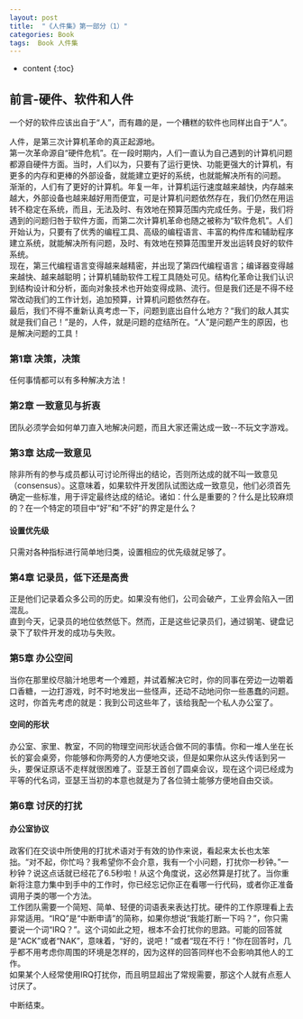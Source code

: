 ```yaml
---
layout: post
title:  "《人件集》第一部分（1）"
categories: Book
tags:  Book 人件集
---
```


* content
{:toc}




## 前言-硬件、软件和人件

一个好的软件应该出自于“人”，而有趣的是，一个糟糕的软件也同样出自于“人”。  

人件，是第三次计算机革命的真正起源地。  
第一次革命源自“硬件危机”。在一段时期内，人们一直认为自己遇到的计算机问题都源自硬件方面。当时，人们以为，只要有了运行更快、功能更强大的计算机，有更多的内存和更棒的外部设备，就能建立更好的系统，也就能解决所有的问题。  
渐渐的，人们有了更好的计算机。年复一年，计算机运行速度越来越快，内存越来越大，外部设备也越来越好用而便宜，可是计算机问题依然存在，我们仍然在用运转不稳定在系统，而且，无法及时、有效地在预算范围内完成任务。于是，我们将遇到的问题归咎于软件方面，而第二次计算机革命也随之被称为“软件危机”。人们开始认为，只要有了优秀的编程工具、高级的编程语言、丰富的构件库和辅助程序建立系统，就能解决所有问题，及时、有效地在预算范围里开发出运转良好的软件系统。  
现在，第三代编程语言变得越来越精密，并出现了第四代编程语言；编译器变得越来越快、越来越聪明；计算机辅助软件工程工具随处可见。结构化革命让我们认识到结构设计和分析，面向对象技术也开始变得成熟、流行。但是我们还是不得不经常改动我们的工作计划，追加预算，计算机问题依然存在。  
最后，我们不得不重新认真考虑一下，问题到底出自什么地方？“我们的敌人其实就是我们自己！”是的，人件，就是问题的症结所在。“人”是问题产生的原因，也是解决问题的工具！


### 第1章 决策，决策

任何事情都可以有多种解决方法！

### 第2章 一致意见与折衷

团队必须学会如何单刀直入地解决问题，而且大家还需达成一致--不玩文字游戏。

### 第3章 达成一致意见

除非所有的参与成员都认可讨论所得出的结论，否则所达成的就不叫一致意见（consensus）。这意味着，如果软件开发团队试图达成一致意见，他们必须首先确定一些标准，用于评定最终达成的结论。诸如：什么是重要的？什么是比较麻烦的？在一个特定的项目中“好”和“不好”的界定是什么？

#### 设置优先级

只需对各种指标进行简单地归类，设置相应的优先级就足够了。

### 第4章 记录员，低下还是高贵

正是他们记录着众多公司的历史。如果没有他们，公司会破产，工业界会陷入一团混乱。  
直到今天，记录员的地位依然低下。然而，正是这些记录员们，通过钢笔、键盘记录下了软件开发的成功与失败。

### 第5章 办公空间

当你在那里绞尽脑汁地思考一个难题，并试着解决它时，你的同事在旁边一边嚼着口香糖，一边打游戏，时不时地发出一些怪声，还动不动地问你一些愚蠢的问题。这时，你首先考虑的就是：我到公司这些年了，该给我配一个私人办公室了。

#### 空间的形状

办公室、家里、教室，不同的物理空间形状适合做不同的事情。你和一堆人坐在长长的宴会桌旁，你能够和你两旁的人方便地交谈，但是如果你从这头传话到另一头，要保证原话不走样就很困难了。亚瑟王首创了圆桌会议，现在这个词已经成为平等的代名词，亚瑟王当初的本意也就是为了各位骑士能够方便地自由交谈。

### 第6章 讨厌的打扰

#### 办公室协议

政客们在交谈中所使用的打扰术语对于有效的协作来说，看起来太长也太笨拙。“对不起，你忙吗？我希望你不会介意，我有一个小问题，打扰你一秒钟。”一秒钟？说这点话就已经花了6.5秒啦！从这个角度说，这必然算是打扰了。当你重新将注意力集中到手中的工作时，你已经忘记你正在看哪一行代码，或者你正准备调用子类的哪一个方法。  
工作团队需要一个简短、简单、轻便的词语表来表达打扰。硬件的工作原理看上去非常适用。“IRQ”是“中断申请”的简称，如果你想说“我能打断一下吗？”，你只需要说一个词“IRQ？”。这个词如此之短，根本不会打扰你的思路。可能的回答就是“ACK”或者“NAK”，意味着，“好的，说吧！”或者“现在不行！”你在回答时，几乎都不用考虑你周围的环境是怎样的，因为这样的回答同样也不会影响其他人的工作。  
如果某个人经常使用IRQ打扰你，而且明显超出了常规需要，那这个人就有点惹人讨厌了。

中断结束。

